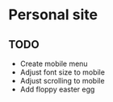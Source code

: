 # Personal site

## TODO
- Create mobile menu
- Adjust font size to mobile
- Adjust scrolling to mobile
- Add floppy easter egg